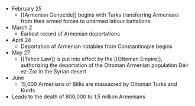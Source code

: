 - February 25
	- [[Armenian Genocide]] begins with Turks transferring Armenians from their armed forces to unarmed labour battalions
- March 2
	- Earliest record of Armenian deportations
- April 24
	- Deportation of Armenian notables from Constantinople begins
- May 27
	- [[Tehcir Law]] is put into effect by the [[Ottoman Empire]], authorizing the deportation of the Ottoman Armenian population Deir ez-Zor in the Syrian desert
- June
	- 15,000 Armenians of Bitlis are massacred by Ottoman Turks and Kurds
- Leads to the death of 800,000 to 1.5 million Armenians
